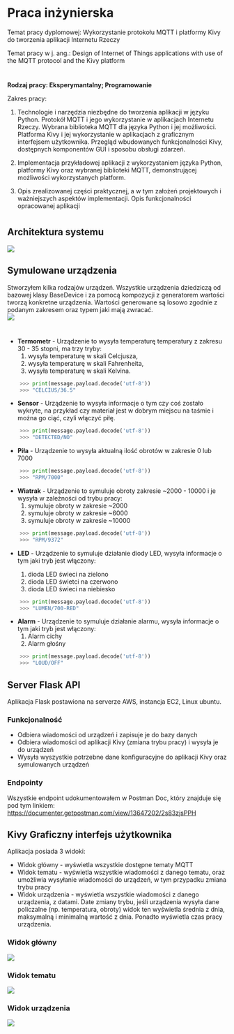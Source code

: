 # Praca inżynierska

Temat pracy dyplomowej: Wykorzystanie protokołu MQTT i platformy Kivy do tworzenia
aplikacji Internetu Rzeczy

Temat pracy w j. ang.: Design of Internet of Things applications with use of the MQTT
protocol and the Kivy platform

#

**Rodzaj pracy: Eksperymantalny; Programowanie**

Zakres pracy:
1. Technologie i narzędzia niezbędne do tworzenia aplikacji w języku Python.
Protokół MQTT i jego wykorzystanie w aplikacjach Internetu Rzeczy. Wybrana
biblioteka MQTT dla języka Python i jej możliwości. Platforma Kivy i jej wykorzystanie
w aplikacjach z graficznym interfejsem użytkownika. Przegląd wbudowanych
funkcjonalności Kivy, dostępnych komponentów GUI i sposobu obsługi zdarzeń.

2. Implementacja przykładowej aplikacji z wykorzystaniem języka Python, platformy Kivy
oraz wybranej biblioteki MQTT, demonstrującej możliwości wykorzystanych platform.

3. Opis zrealizowanej części praktycznej, a w tym założeń projektowych i ważniejszych
aspektów implementacji. Opis funkcjonalności opracowanej aplikacji

#

## Architektura systemu

![](https://raw.githubusercontent.com/jpkrajewski/praca-inzynierska/main/docs/projekt.png)

## Symulowane urządzenia
Stworzyłem kilka rodzajów urządzeń. Wszystkie urządzenia dziedziczą od bazowej klasy BaseDevice i za pomocą kompozycji z generatorem wartości tworzą konkretne urządzenia. Wartości generowane są losowo zgodnie z podanym zakresem oraz typem jaki mają zwracać.
<br>
![](https://raw.githubusercontent.com/jpkrajewski/praca-inzynierska/main/docs/uml%20device.png)
#
* **Termometr** - Urządzenie to wysyła temperaturę temperatury z zakresu 30 - 35 stopni, ma trzy tryby:
    1. wysyła temperaturę w skali Celcjusza, 
    2. wysyła temperaturę w skali Fahrenheita, 
    3. wysyła temperaturę w skali Kelvina.
```python
    >>> print(message.payload.decode('utf-8')) 
    >>> "CELCIUS/36.5"
```
* **Sensor** - Urządzenie to wysyła informacje o tym czy coś zostało wykryte, na przykład czy materiał jest w dobrym miejscu na taśmie i można go ciąć, czyli włączyć piłę.
```python
    >>> print(message.payload.decode('utf-8')) 
    >>> "DETECTED/NO"
```
* **Piła** - Urządzenie to wysyła aktualną ilość obrotów w zakresie 0 lub 7000
```python
    >>> print(message.payload.decode('utf-8')) 
    >>> "RPM/7000"
```
* **Wiatrak** - Urządzenie to symuluje obroty zakresie ~2000 - 10000 i je wysyła w zależności od trybu pracy:
    1. symuluje obroty w zakresie ~2000 
    2. symuluje obroty w zakresie ~6000 
    3. symuluje obroty w zakresie ~10000
```python
    >>> print(message.payload.decode('utf-8')) 
    >>> "RPM/9372"
```
* **LED** - Urządzenie to symuluje działanie diody LED, wysyła informacje o tym jaki tryb jest włączony:

    1. dioda LED świeci na zielono
    2. dioda LED świetci na czerwono
    3. dioda LED świeci na niebiesko
```python
    >>> print(message.payload.decode('utf-8')) 
    >>> "LUMEN/700-RED"
```
* **Alarm** - Urządzenie to symuluje działanie alarmu, wysyła informacje o tym jaki tryb jest włączony:
    1. Alarm cichy
    2. Alarm głośny
```python
    >>> print(message.payload.decode('utf-8')) 
    >>> "LOUD/OFF"
```
## Server Flask API
Aplikacja Flask postawiona na serverze AWS, instancja EC2, Linux ubuntu.
### Funkcjonalność
* Odbiera wiadomości od urządzeń i zapisuje je do bazy danych
* Odbiera wiadomości od aplikacji Kivy (zmiana trybu pracy) i wysyła je do urządzeń
* Wysyła wyszystkie potrzebne dane konfiguracyjne do aplikacji Kivy oraz symulowanych urządzeń

### Endpointy
Wszystkie endpoint udokumentowałem w Postman Doc, który znajduje się pod tym linkiem:
<br>
https://documenter.getpostman.com/view/13647202/2s83zjsPPH

## Kivy Graficzny interfejs użytkownika
Aplikacja posiada 3 widoki:
* Widok główny - wyświetla wszystkie dostępne tematy MQTT
* Widok tematu - wyświetla wszystkie wiadomości z danego tematu, oraz umożliwia wysyłanie wiadomości do urządzeń, w tym przypadku zmiana trybu pracy
* Widok urządzenia - wyświetla wszystkie wiadomości z danego urządzenia, z datami. Date zmiany trybu, jeśli urządzenia wysyła dane policzalne (np. temperatura, obroty) widok ten wyświetla średnia z dnia, maksymalną i minimalną wartość z dnia. Ponadto wyświetla czas pracy urządzenia.

### Widok główny
![](https://raw.githubusercontent.com/jpkrajewski/praca-inzynierska/main/docs/gui_menu.png)

### Widok tematu
![](https://raw.githubusercontent.com/jpkrajewski/praca-inzynierska/main/docs/gui_topic.png)

### Widok urządzenia
![](https://raw.githubusercontent.com/jpkrajewski/praca-inzynierska/main/docs/gui_device.png)

